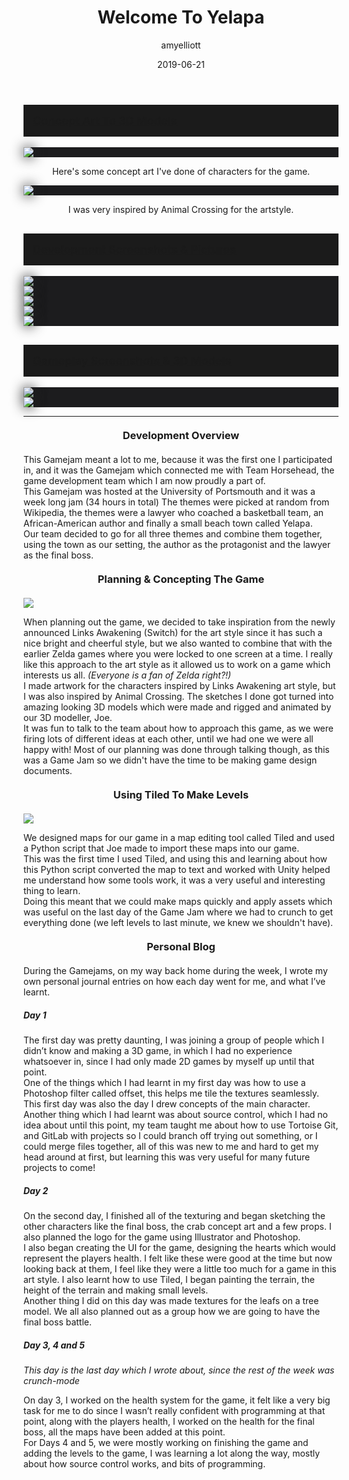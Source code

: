 ﻿---
layout: game
title:  "Welcome To Yelapa"
type: "Game Development Blog"
color: "background-color: seagreen"
summary: "Welcome To Yelapa is a Legend of Zelda inspired puzzle game, and it was made for the first gamejam I participated in! <small>(Portsmouth Uni Game Jam 2019)</small>"
author: amyelliott
date: '2019-06-21'
category: ['game-development', 'game-jam', 'unity']
thumbnail: https://am3pap005files.storage.live.com/y4mPpTqoOavDKNi0vhsYWNFrDoc4Dw-uktJFUae-buOA-Jyvv45nS8dyx4ksJbSIdoY2sf5MmU9VBzPtP3OLnwt0ujDDckNZvXnS-MDwSdgSoyaxW55tOruPi-0yG4k7jjWElVL3TI7oKrkU7ZALfxucH7tkEe_srZAfrbH9XTY6MvAWqYY45wx9z-A5MYyLtxe?width=1920&height=1634&cropmode=none
keywords: csharp, game design, design, level design, ui, ux, game jam
permalink: /games/welcome-to-yelapa/
usemathjax: true
genre: ['Puzzles', 'Adventure', 'Casual']
browser_playable: true
hidden: true
heading: "A Zelda-inspired game, based on some very strange themes."
icon: https://am3pap005files.storage.live.com/y4mPpTqoOavDKNi0vhsYWNFrDoc4Dw-uktJFUae-buOA-Jyvv45nS8dyx4ksJbSIdoY2sf5MmU9VBzPtP3OLnwt0ujDDckNZvXnS-MDwSdgSoyaxW55tOruPi-0yG4k7jjWElVL3TI7oKrkU7ZALfxucH7tkEe_srZAfrbH9XTY6MvAWqYY45wx9z-A5MYyLtxe?width=1920&height=1634&cropmode=none
showreel: 
itch: https://horsehead.itch.io/gamejam-2019
isgameembed: true
gameembed: https://itch.io/embed-upload/1501772
status: "Done"
projecttype: "Game Jam"
duration: "5 Days"
tools: ['Unity', 'Photoshop', 'Tiled']
roles: ['Design', 'Level Design', 'UI']
credits: ['Amy Elliott', 'Joe Shanahan', 'Scott Richards', 'Oliver Thurston']
---
<div class="panel-heading active" role="tab" id="headingOne">
    <h2 class="panel-title" style="word-wrap: normal; padding: 15px; background-color: #1b1b1b">
    <a role="button" data-toggle="collapse" data-parent="#accordion" href="#collapseConcTo3D" aria-expanded="true" aria-controls="collapseConcTo3D" style="font-size: 18px; padding: 0px !important">
        Concept Art To 3D Models
    </a>
    </h2>                                
</div>
<div id="collapseConcTo3D" class="panel-collapse collapse" role="tabpanel" aria-labelledby="headingOne">
    <div class="panel-body">        
        <div class = "widcard" style="background-color: #1c1c1e; margin-bottom: 0px !important">
            <img src="/assets/img/posts/WelcomeToYelapa/4.png" style="max-width: -webkit-fill-available; box-shadow: 0px 0px 20px #202022;">
        </div>
        <p style="text-align: center">Here's some concept art I've done of characters for the game.</p>       
        <div class = "widcard" style="background-color: #1c1c1e; margin-bottom: 0px !important">
            <img src="/assets/img/posts/WelcomeToYelapa/5.png" style="max-width: -webkit-fill-available; box-shadow: 0px 0px 20px #202022;">
        </div>
        <p style="text-align: center">I was very inspired by Animal Crossing for the artstyle.</p>
    </div>
</div>
<div class="panel-heading active" role="tab" id="headingTwo">
    <h2 class="panel-title" style="word-wrap: normal; padding: 15px; background-color: #1b1b1b">
    <a role="button" data-toggle="collapse" data-parent="#accordion" href="#collapseDevShot" aria-expanded="true" aria-controls="collapseDevShot" style="font-size: 18px; padding: 0px !important">
        Development Screenshots & Pictures
    </a>
    </h2>                                
</div>
<div id="collapseDevShot" class="panel-collapse collapse" role="tabpanel" aria-labelledby="headingTwo">
    <div class="panel-body">        
        <div class = "widcard" style="background-color: #1c1c1e; margin-bottom: 0px !important">
            <img src="/assets/img/posts/WelcomeToYelapa/6.png" style="max-width: -webkit-fill-available; box-shadow: 0px 0px 20px #202022;">
        </div>     
        <div class = "widcard" style="background-color: #1c1c1e; margin-bottom: 0px !important">
            <img src="/assets/img/posts/WelcomeToYelapa/7.png" style="max-width: -webkit-fill-available; box-shadow: 0px 0px 20px #202022;">
        </div>
        <div class = "widcard" style="background-color: #1c1c1e; margin-bottom: 0px !important">
            <img src="/assets/img/posts/WelcomeToYelapa/10.PNG" style="max-width: -webkit-fill-available; box-shadow: 0px 0px 20px #202022;">
        </div>
                <div class = "widcard" style="background-color: #1c1c1e; margin-bottom: 0px !important">
            <img src="/assets/img/posts/WelcomeToYelapa/12.jpg" style="max-width: -webkit-fill-available; box-shadow: 0px 0px 20px #202022;">
        </div>
        <div class = "widcard" style="background-color: #1c1c1e; margin-bottom: 0px !important">
            <img src="/assets/img/posts/WelcomeToYelapa/13.jpg" style="max-width: -webkit-fill-available; box-shadow: 0px 0px 20px #202022;">
        </div>
    </div>
</div>
<div class="panel-heading active" role="tab" id="headingThree">
    <h2 class="panel-title" style="word-wrap: normal; padding: 15px; background-color: #1b1b1b">
    <a role="button" data-toggle="collapse" data-parent="#accordion" href="#collapseGameShotModel" aria-expanded="true" aria-controls="collapseGameShotModel" style="font-size: 18px; padding: 0px !important">
        Gameplay Screenshots & 3D Models
    </a>
    </h2>                                
</div>
<div id="collapseGameShotModel" class="panel-collapse collapse" role="tabpanel" aria-labelledby="headingThree">
    <div class="panel-body">        
        <div class = "widcard" style="background-color: #1c1c1e; margin-bottom: 0px !important">
            <img src="/assets/img/posts/WelcomeToYelapa/8.png" style="max-width: -webkit-fill-available; box-shadow: 0px 0px 20px #202022;">
        </div>     
        <div class = "widcard" style="background-color: #1c1c1e; margin-bottom: 0px !important">
            <img src="/assets/img/posts/WelcomeToYelapa/9-small.png" style="max-width: -webkit-fill-available; box-shadow: 0px 0px 20px #202022;">
        </div>
    </div>
</div>

<hr>
<!--- ------------------------------------------------------- -->
<!--- Development overviews for the game, to give an insight. -->
<!--- ------------------------------------------------------- -->
<h3 style="text-align:center; margin-top: 20px; margin-bottom: 20px">Development Overview</h3>
<p>This Gamejam meant a lot to me, because it was the first one I participated in, and it was the Gamejam which connected me with Team Horsehead, the game development team which I am now proudly a part of. <br /> 
This Gamejam was hosted at the University of Portsmouth and it was a week long jam (34 hours in total) The themes were picked at random from Wikipedia, the themes were a lawyer who coached a basketball team, an African-American author and finally a small beach town called Yelapa. <br /> 
Our team decided to go for all three themes and combine them together, using the town as our setting, the author as the protagonist and the lawyer as the final boss.</p>

<h3 style="text-align:center; margin-top: 20px; margin-bottom: 20px">Planning & Concepting The Game</h3>
<img class="image-heading" src="/assets/img/posts/WelcomeToYelapa/1.jpg">
<p> When planning out the game, we decided to take inspiration from the newly announced Links Awakening (Switch) for the art style since it has such a nice bright and cheerful style, but we also wanted to combine that with the earlier Zelda games where you were locked to one screen at a time. I really like this approach to the art style as it allowed us to work on a game which interests us all. <i>(Everyone is a fan of Zelda right?!)</i> <br /> 
I made artwork for the characters inspired by Links Awakening art style, but I was also inspired by Animal Crossing. The sketches I done got turned into amazing looking 3D models which were made and rigged and animated by our 3D modeller, Joe. <br /> 
It was fun to talk to the team about how to approach this game, as we were firing lots of different ideas at each other, until we had one we were all happy with! Most of our planning was done through talking though, as this was a Game Jam so we didn't have the time to be making game design documents.</p>

<h3 style="text-align:center; margin-top: 20px; margin-bottom: 20px">Using Tiled To Make Levels</h3>
<img class="image-heading" src="/assets/img/posts/WelcomeToYelapa/6.png">
<p>We designed maps for our game in a map editing tool called Tiled and used a Python script that Joe made to import these maps into our game. <br />
This was the first time I used Tiled, and using this and learning about how this Python script converted the map to text and worked with Unity helped me understand how some tools work, it was a very useful and interesting thing to learn. <br />
Doing this meant that we could make maps quickly and apply assets which was useful on the last day of the Game Jam where we had to crunch to get everything done (we left levels to last minute, we knew we shouldn't have).</p>

<h3 style="text-align:center; margin-top: 20px; margin-bottom: 20px">Personal Blog</h3>
<p> During the Gamejams, on my way back home during the week, I wrote my own personal journal entries on how each day went for me, and what I’ve learnt. <br /> </p>
<h5>Day 1</h5> 
<p> The first day was pretty daunting, I was joining a group of people which I didn’t know and making a 3D game, in which I had no experience whatsoever in, since I had only made 2D games by myself up until that point. <br /> One of the things which I had learnt in my first day was how to use a Photoshop filter called offset, this helps me tile the textures seamlessly. This first day was also the day I drew concepts of the main character. <br /> Another thing which I had learnt was about source control, which I had no idea about until this point, my team taught me about how to use Tortoise Git, and GitLab with projects so I could branch off trying out something, or I could merge files together, all of this was new to me and hard to get my head around at first, but learning this was very useful for many future projects to come! <br /> </p>
<h5>Day 2</h5> 
<p>On the second day, I finished all of the texturing and began sketching the other characters like the final boss, the crab concept art and a few props. I also planned the logo for the game using Illustrator and Photoshop. <br /> I also began creating the UI for the game, designing the hearts which would represent the players health. I felt like these were good at the time but now looking back at them, I feel like they were a little too much for a game in this art style. I also learnt how to use Tiled, I began painting the terrain, the height of the terrain and making small levels. <br /> Another thing I did on this day was made textures for the leafs on a tree model. We all also planned out as a group how we are going to have the final boss battle. <br /></p>
<h5>Day 3, 4 and 5</h5>
<i>This day is the last day which I wrote about, since the rest of the week was crunch-mode</i> <br />
<p>On day 3, I worked on the health system for the game, it felt like a very big task for me to do since I wasn’t really confident with programming at that point, along with the players health, I worked on the health for the final boss, all the maps have been added at this point. <br /> For Days 4 and 5, we were mostly working on finishing the game and adding the levels to the game, I was learning a lot along the way, mostly about how source control works, and bits of programming.</p>